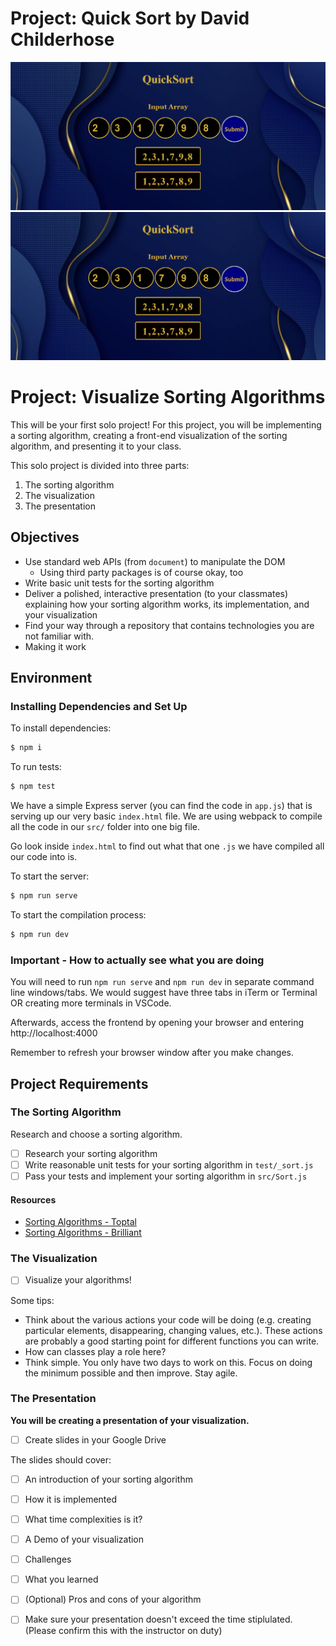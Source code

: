 # Project: Quick Sort by David Childerhose
![alt text](./image/readmeimage.png?raw=true)
![alt text](image/readmeimage.png?raw=true)

# Project: Visualize Sorting Algorithms

This will be your first solo project! For this project, you will be implementing a sorting algorithm, creating a front-end visualization of the sorting algorithm, and presenting it to your class.

This solo project is divided into three parts:

1.  The sorting algorithm
2.  The visualization
3.  The presentation

## Objectives

- Use standard web APIs (from `document`) to manipulate the DOM
  - Using third party packages is of course okay, too
- Write basic unit tests for the sorting algorithm
- Deliver a polished, interactive presentation (to your classmates) explaining how your sorting algorithm works, its implementation, and your visualization
- Find your way through a repository that contains technologies you are not familiar with.
- Making it work

## Environment

### Installing Dependencies and Set Up

To install dependencies:

```bash
$ npm i
```

To run tests:

```bash
$ npm test
```

We have a simple Express server (you can find the code in `app.js`) that is serving up our very basic `index.html` file. We are using webpack to compile all the code in our `src/` folder into one big file.

Go look inside `index.html` to find out what that one `.js` we have compiled all our code into is.

To start the server:

```bash
$ npm run serve
```

To start the compilation process:

```bash
$ npm run dev
```

### Important - How to actually see what you are doing

You will need to run `npm run serve` and `npm run dev` in separate command line windows/tabs. We would suggest have three tabs in iTerm or Terminal OR creating more terminals in VSCode.

Afterwards, access the frontend by opening your browser and entering http://localhost:4000

Remember to refresh your browser window after you make changes.

## Project Requirements

### The Sorting Algorithm

Research and choose a sorting algorithm.

- [ ] Research your sorting algorithm
- [ ] Write reasonable unit tests for your sorting algorithm in `test/_sort.js`
- [ ] Pass your tests and implement your sorting algorithm in `src/Sort.js`

#### Resources

- [Sorting Algorithms - Toptal](https://www.toptal.com/developers/sorting-algorithms)
- [Sorting Algorithms - Brilliant](https://brilliant.org/wiki/sorting-algorithms/)

### The Visualization

- [ ] Visualize your algorithms!

Some tips:

- Think about the various actions your code will be doing (e.g. creating particular elements, disappearing, changing values, etc.). These actions are probably a good starting point for different functions you can write.
- How can classes play a role here?
- Think simple. You only have two days to work on this. Focus on doing the minimum possible and then improve. Stay agile.

### The Presentation

**You will be creating a presentation of your visualization.**

- [ ] Create slides in your Google Drive

The slides should cover:

- [ ] An introduction of your sorting algorithm
- [ ] How it is implemented
- [ ] What time complexities is it?
- [ ] A Demo of your visualization
- [ ] Challenges
- [ ] What you learned
- [ ] (Optional) Pros and cons of your algorithm

- [ ] Make sure your presentation doesn't exceed the time stiplulated. (Please confirm this with the instructor on duty)
